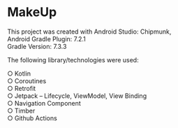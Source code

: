 # MakeUp

This project was created with Android Studio: Chipmunk,<br/>
Android Gradle Plugin: 7.2.1<br/>
Gradle Version: 7.3.3<br/>

The following library/technologies were used:

○ Kotlin<br/>
○ Coroutines<br/>
○ Retrofit<br/>
○ Jetpack – Lifecycle, ViewModel, View Binding<br/>
○ Navigation Component<br/>
○ Timber<br/>
○ Github Actions<br/>


